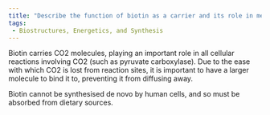 ```yaml
---
title: "Describe the function of biotin as a carrier and its role in metabolism."
tags:
 - Biostructures, Energetics, and Synthesis
---
```

Biotin carries CO2 molecules, playing an important role in all cellular reactions involving CO2 (such as pyruvate carboxylase). Due to the ease with which CO2 is lost from reaction sites, it is important to have a larger molecule to bind it to, preventing it from diffusing away. 

Biotin cannot be synthesised de novo by human cells, and so must be absorbed from dietary sources. 

